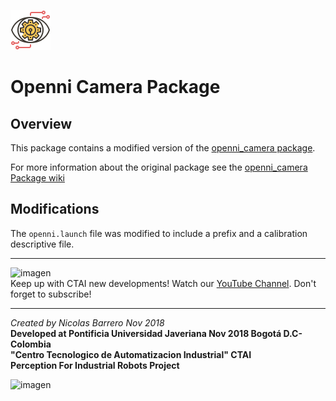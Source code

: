 ![imagen](https://raw.githubusercontent.com/ctaipuj/lenny_vision/master/lenny_vision.png)
# Openni Camera Package
## Overview
This package contains a modified version of the [openni_camera package](https://github.com/ros-drivers/openni_camera).

For more information about the original package see the [openni_camera Package wiki](http://wiki.ros.org/openni_camera)

## Modifications

The `openni.launch` file was modified to include a prefix and a calibration descriptive file.

***
![imagen](https://bit.ly/2QOK5D6)  
Keep up with CTAI new developments! Watch our [YouTube Channel](https://www.youtube.com/channel/UC06RetpipAkfxl98UfEc21w). 
Don't forget to subscribe!
***
*Created by Nicolas Barrero Nov 2018*  
**Developed at Pontificia Universidad Javeriana Nov 2018 Bogotá D.C-Colombia**  
**"Centro Tecnologico de Automatizacion Industrial" CTAI  
Perception For Industrial Robots Project**

![imagen](https://bit.ly/2qVzHyL)
